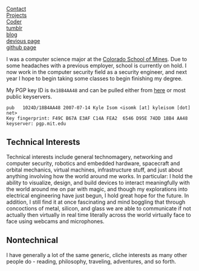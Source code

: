 [Contact](/contact.html)   
[Projects](/projects.html)   
[Coder](http://www.brokenlcd.net)  
[tumblr](http://brokenlcd.tumblr.com)   
[blog](/blog/)    
[devious page](http://kisom.devio.us)    
[github page](http://kisom.github.com)    

I was a computer science major at the 
[Colorado School of Mines](http://mines.edu). Due to some headaches with a 
previous employer, school is currently on hold. I now work in the computer 
security field as a security engineer, and next year I hope to begin taking 
some classes to begin finishing my degree. 

My PGP key ID is `0x18B4AA48` and can be pulled either from 
[here](isomk.asc) or most public keyservers.

    pub   1024D/18B4AA48 2007-07-14 Kyle Isom <isomk [at] kyleisom [dot] net>
    Key fingerprint: F49C B67A E3AF C14A FEA2  6546 D95E 74DD 18B4 AA48
    keyserver: pgp.mit.edu

Technical Interests
-------------------
Technical interests include general technomagery, networking and computer 
security, robotics and embedded hardware, spacecraft and orbital mechanics, 
virtual machines, infrastructure stuff, and just about anything involving 
how the world around me works. In particular: I hold the ability to 
visualize, design, and build devices to interact meaningfully with the world 
around me on par with magic, and though my explorations into electrical 
engineering have just begun, I hold great hope for the future. In addition, 
I still find it at once fascinating and mind boggling that through 
concoctions of metal, silicon, and glass we are able to communicate if not 
actually then virtually in real time literally across the world virtually 
face to face using webcams and microphones. 


Nontechnical
------------
I have generally a lot of the same generic, cliche interests as many other
people do - reading, philosophy, traveling, adventures, and so forth.



